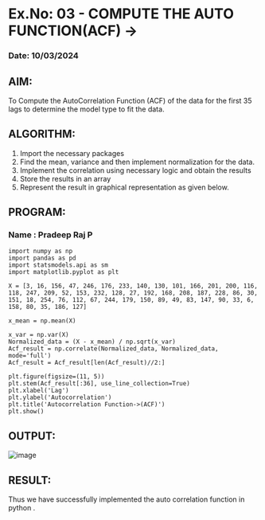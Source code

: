 # Ex.No: 03 - COMPUTE THE AUTO FUNCTION(ACF) ->
### Date: 10/03/2024

## AIM:
To Compute the AutoCorrelation Function (ACF) of the data for the first 35 lags to determine the model
type to fit the data.
## ALGORITHM:
1. Import the necessary packages
2. Find the mean, variance and then implement normalization for the data.
3. Implement the correlation using necessary logic and obtain the results
4. Store the results in an array
5. Represent the result in graphical representation as given below.
## PROGRAM:
### Name : Pradeep Raj P
```
import numpy as np
import pandas as pd
import statsmodels.api as sm
import matplotlib.pyplot as plt

X = [3, 16, 156, 47, 246, 176, 233, 140, 130, 101, 166, 201, 200, 116, 118, 247, 209, 52, 153, 232, 128, 27, 192, 168, 208, 187, 228, 86, 30, 151, 18, 254, 76, 112, 67, 244, 179, 150, 89, 49, 83, 147, 90, 33, 6, 158, 80, 35, 186, 127]

x_mean = np.mean(X)

x_var = np.var(X)
Normalized_data = (X - x_mean) / np.sqrt(x_var)
Acf_result = np.correlate(Normalized_data, Normalized_data, mode='full')
Acf_result = Acf_result[len(Acf_result)//2:]

plt.figure(figsize=(11, 5))
plt.stem(Acf_result[:36], use_line_collection=True)
plt.xlabel('Lag')
plt.ylabel('Autocorrelation')
plt.title('Autocorrelation Function->(ACF)')
plt.show()
```
## OUTPUT:
![image](https://github.com/Pradeeppachiyappan/TSA_EXP3/assets/118707347/08e1d1fd-7aec-479c-b50b-efe08efbd4c0)

## RESULT:
Thus we have successfully implemented the auto correlation function in python .
